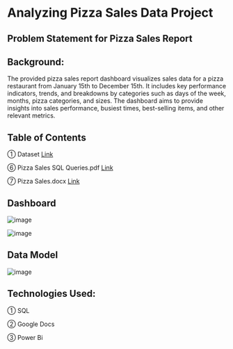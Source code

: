 # Analyzing Pizza Sales Data Project


## Problem Statement for Pizza Sales Report

## Background:
The provided pizza sales report dashboard visualizes sales data for a pizza restaurant from January 15th to December 15th. It includes key performance indicators, trends, and breakdowns by categories such as days of the week, months, pizza categories, and sizes. The dashboard aims to provide insights into sales performance, busiest times, best-selling items, and other relevant metrics.

## Table of Contents

① Dataset [Link](https://github.com/muntaha0702/Pizza_Sales_Analysis/blob/main/pizza_sales_excel_file.xlsx)

⑥ Pizza Sales SQL Queries.pdf [Link](https://github.com/user-attachments/files/16302298/Pizza.Sales.SQL.Queries.pdf)

⑦ Pizza Sales.docx [Link](https://github.com/user-attachments/files/16302309/Pizza.Sales.docx)

## Dashboard

![image](https://github.com/user-attachments/assets/c5bc0d06-0fb1-49d8-af2b-9138b181eaf5)

![image](https://github.com/user-attachments/assets/bd366293-55b0-4f9e-b91d-e8737bc2c09f)

## Data Model

![image](https://github.com/user-attachments/assets/24cc8c7c-ee72-4bac-9f2d-0b340b086e7b)



## Technologies Used:

① SQL

② Google Docs

③ Power Bi
